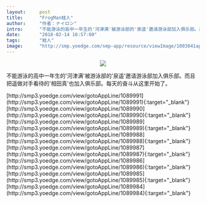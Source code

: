 ```yaml
---
layout:     post
title:      "FrogMan蛙人"
author:     "作者：ナイロン"
intro:      "不能游泳的高中一年生的'河津满'被游泳部的'泉遥'邀请游泳部加入俱乐部。而且把遥做对手看待的'相田真'也加入俱乐部。每天的奋斗从这里开始了。"
date:       "2018-02-14 16:57:00"
tags:       "蛙人"
image:      "http://smp.yoedge.com/smp-app/resource/viewImage/1003041appline.png"
---
```

<div style="text-align: center">
<p><img src="http://smp.yoedge.com/smp-app/resource/viewImage/1003041appline.png"/></p>
</div>
<p class="post-meta">
<span>不能游泳的高中一年生的'河津满'被游泳部的'泉遥'邀请游泳部加入俱乐部。而且把遥做对手看待的'相田真'也加入俱乐部。每天的奋斗从这里开始了。</span>
</p>
[http://smp3.yoedge.com/view/gotoAppLine/1089991](http://smp3.yoedge.com/view/gotoAppLine/1089991){:target="_blank"}
[http://smp3.yoedge.com/view/gotoAppLine/1089990](http://smp3.yoedge.com/view/gotoAppLine/1089990){:target="_blank"}
[http://smp3.yoedge.com/view/gotoAppLine/1089989](http://smp3.yoedge.com/view/gotoAppLine/1089989){:target="_blank"}
[http://smp3.yoedge.com/view/gotoAppLine/1089988](http://smp3.yoedge.com/view/gotoAppLine/1089988){:target="_blank"}
[http://smp3.yoedge.com/view/gotoAppLine/1089987](http://smp3.yoedge.com/view/gotoAppLine/1089987){:target="_blank"}
[http://smp3.yoedge.com/view/gotoAppLine/1089986](http://smp3.yoedge.com/view/gotoAppLine/1089986){:target="_blank"}
[http://smp3.yoedge.com/view/gotoAppLine/1089985](http://smp3.yoedge.com/view/gotoAppLine/1089985){:target="_blank"}
[http://smp3.yoedge.com/view/gotoAppLine/1089984](http://smp3.yoedge.com/view/gotoAppLine/1089984){:target="_blank"}


